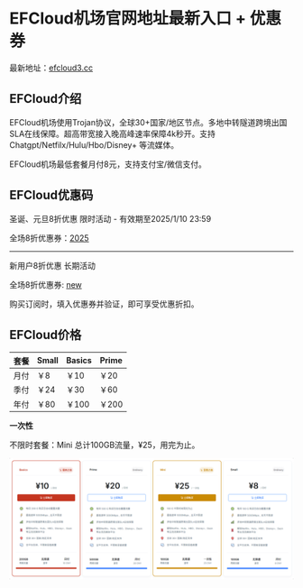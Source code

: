 # EFCloud机场官网地址最新入口 + 优惠券

最新地址：[efcloud3.cc](https://inv.easyfastcloud.com/#/register?code=WF4l8A7k)

## EFCloud介绍

EFCloud机场使用Trojan协议，全球30+国家/地区节点。多地中转隧道跨境出国SLA在线保障。超高带宽接入晚高峰速率保障4k秒开。支持 Chatgpt/Netfilx/Hulu/Hbo/Disney+ 等流媒体。

EFCloud机场最低套餐月付8元，支持支付宝/微信支付。

## EFCloud优惠码

圣诞、元旦8折优惠 限时活动 - 有效期至2025/1/10 23:59

全场8折优惠券：[2025](https://xuv.cc/out/efc)

******

新用户8折优惠 长期活动

全场8折优惠券: [new](https://xuv.cc/out/efc)

购买订阅时，填入优惠券并验证，即可享受优惠折扣。

## EFCloud价格

|套餐|Small|Basics|Prime|
|----|----|----|----|
|月付|￥8|￥10|￥20|
|季付|￥24|￥30|￥60|
|年付|￥80|￥100|￥200|

**一次性**

不限时套餐：Mini 总计100GB流量，¥25，用完为止。

[![erwan尔湾云机场套餐价格](efcloud_20241222_184220.png)](https://xuv.cc/out/erwan)
